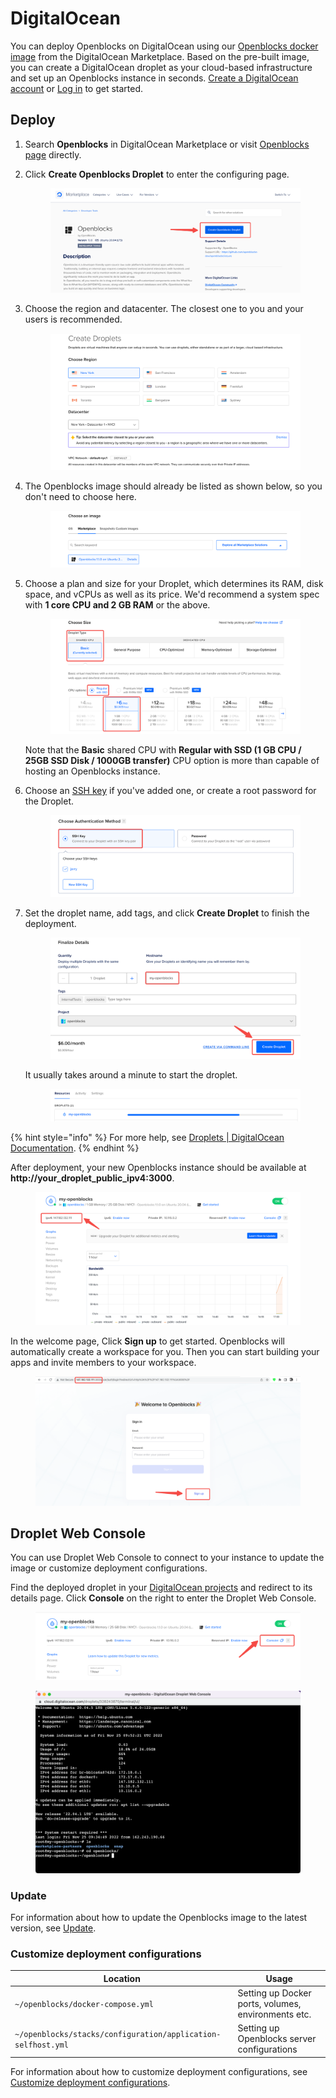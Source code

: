 # DigitalOcean

You can deploy Openblocks on DigitalOcean using our [Openblocks docker image](https://marketplace.digitalocean.com/apps/openblocks) from the DigitalOcean Marketplace. Based on the pre-built image, you can create a DigitalOcean droplet as your cloud-based infrastructure and set up an Openblocks instance in seconds. [Create a DigitalOcean account](https://cloud.digitalocean.com/registrations/new) or [Log in](https://cloud.digitalocean.com/login) to get started.

## Deploy

1. Search **Openblocks** in DigitalOcean Marketplace or visit [Openblocks page](https://marketplace.digitalocean.com/apps/openblocks) directly.
2.  Click **Create Openblocks Droplet** to enter the configuring page.

    <figure><img src="../.gitbook/assets/DigitalOcean-1.png" alt=""><figcaption></figcaption></figure>
3.  Choose the region and datacenter. The closest one to you and your users is recommended.

    <figure><img src="../.gitbook/assets/DigitalOcean-2.png" alt=""><figcaption></figcaption></figure>
4.  The Openblocks image should already be listed as shown below, so you don't need to choose here.

    <figure><img src="../.gitbook/assets/DigitalOcean-3.png" alt=""><figcaption></figcaption></figure>
5.  Choose a plan and size for your Droplet, which determines its RAM, disk space, and vCPUs as well as its price. We'd recommend a system spec with **1 core CPU and 2 GB RAM** or the above.

    <figure><img src="../.gitbook/assets/DigitalOcean-4.png" alt=""><figcaption></figcaption></figure>

    Note that the **Basic** shared CPU with **Regular with SSD (1 GB CPU / 25GB SSD Disk / 1000GB transfer)** CPU option is more than capable of hosting an Openblocks instance.
6.  Choose an [SSH key](https://docs.digitalocean.com/products/droplets/how-to/add-ssh-keys/) if you've added one, or create a root password for the Droplet.

    <figure><img src="../.gitbook/assets/DigitalOcean-5.png" alt=""><figcaption></figcaption></figure>
7.  Set the droplet name, add tags, and click **Create Droplet** to finish the deployment.

    <figure><img src="../.gitbook/assets/DigitalOcean-6.png" alt=""><figcaption></figcaption></figure>

    It usually takes around a minute to start the droplet.

    <figure><img src="../.gitbook/assets/DigitalOcean-7.png" alt=""><figcaption></figcaption></figure>

{% hint style="info" %}
For more help, see [Droplets | DigitalOcean Documentation](https://docs.digitalocean.com/products/droplets/).
{% endhint %}

After deployment, your new Openblocks instance should be available at **http://your\_droplet\_public\_ipv4:3000**.

<figure><img src="../.gitbook/assets/DigitalOcean-8.png" alt=""><figcaption></figcaption></figure>

In the welcome page, Click **Sign up** to get started. Openblocks will automatically create a workspace for you. Then you can start building your apps and invite members to your workspace.

<figure><img src="../.gitbook/assets/DigitalOcean-9.png" alt=""><figcaption></figcaption></figure>

## Droplet Web Console

You can use Droplet Web Console to connect to your instance to update the image or customize deployment configurations.&#x20;

Find the deployed droplet in your [DigitalOcean projects](https://cloud.digitalocean.com/) and redirect to its details page. Click **Console** on the right to enter the Droplet Web Console.

<figure><img src="../.gitbook/assets/DigitalOcean-10.png" alt=""><figcaption></figcaption></figure>

<figure><img src="../.gitbook/assets/DigitalOcean-11.png" alt=""><figcaption></figcaption></figure>

### Update

For information about how to update the Openblocks image to the latest version, see [Update](./#update).

### Customize deployment configurations

| Location                                                     | Usage                                               |
| ------------------------------------------------------------ | --------------------------------------------------- |
| <p><code>~/openblocks/docker-compose.yml</code><br></p>      | Setting up Docker ports, volumes, environments etc. |
| `~/openblocks/stacks/configuration/application-selfhost.yml` | Setting up Openblocks server configurations         |

For information about how to customize deployment configurations, see [Customize deployment configurations](./#customize-deployment-configurations).

